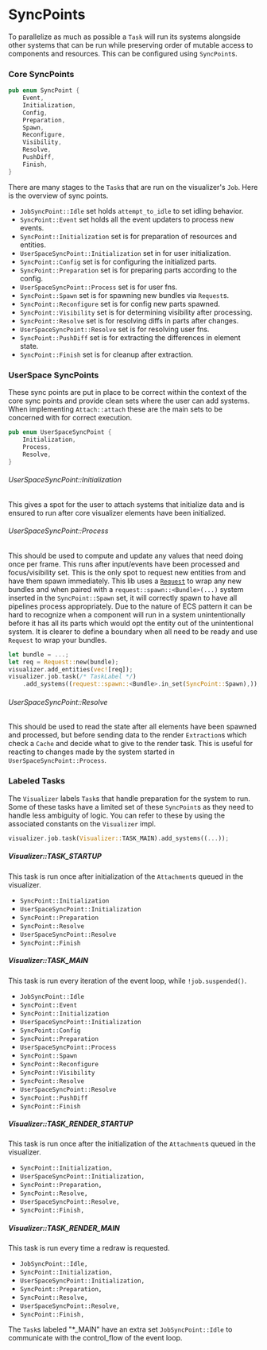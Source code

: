 # SyncPoints

To parallelize as much as possible a `Task` will run its systems 
alongside other systems that can be run while preserving order of
mutable access to components and resources. This can be configured using
`SyncPoint`s. 

### Core SyncPoints
```rust
pub enum SyncPoint {
    Event,
    Initialization,
    Config,
    Preparation,
    Spawn,
    Reconfigure,
    Visibility,
    Resolve,
    PushDiff,
    Finish,
}
```
There are many stages to the `Task`s that are run on the visualizer's `Job`.
Here is the overview of sync points. 
- `JobSyncPoint::Idle` set holds `attempt_to_idle` to set idling behavior.
- `SyncPoint::Event` set holds all the event updaters to process new events.
- `SyncPoint::Initialization` set is for preparation of resources and entities.
- `UserSpaceSyncPoint::Initialization` set in for user initialization.
- `SyncPoint::Config` set is for configuring the initialized parts.
- `SyncPoint::Preparation` set is for preparing parts according to the config.
- `UserSpaceSyncPoint::Process` set is for user fns.
- `SyncPoint::Spawn` set is for spawning new bundles via `Request`s.
- `SyncPoint::Reconfigure` set is for config new parts spawned.
- `SyncPoint::Visibility` set is for determining visibility after processing.
- `SyncPoint::Resolve` set is for resolving diffs in parts after changes.
- `UserSpaceSyncPoint::Resolve` set is for resolving user fns.
- `SyncPoint::PushDiff` set is for extracting the differences in element state.
- `SyncPoint::Finish` set is for cleanup after extraction.


### UserSpace SyncPoints

These sync points are put in place to be correct within the context of the 
core sync points and provide clean sets where the user can add systems. When implementing
`Attach::attach` these are the main sets to be concerned with for correct execution.
```rust
pub enum UserSpaceSyncPoint {
    Initialization,
    Process,
    Resolve,
}
```
###### UserSpaceSyncPoint::Initialization
This gives a spot for the user to attach systems that initialize data and is ensured to run
after core visualizer elements have been initialized.
###### UserSpaceSyncPoint::Process
This should be used to compute and update any values that need doing once per frame.
This runs after input/events have been processed and focus/visibility set. This is 
the only spot to request new entities from and have them spawn immediately. This lib
uses a [`Request`](request.md) to wrap any new bundles and when paired with a 
`request::spawn::<Bundle>(...)` system inserted in the `SyncPoint::Spawn` set, it will
correctly spawn to have all pipelines process appropriately. Due to the nature of 
ECS pattern it can be hard to recognize when a component will run in a system unintentionally
before it has all its parts which would opt the entity out of the unintentional system.
It is clearer to define a boundary when all need to be ready and use `Request` to wrap 
your bundles.
```rust
let bundle = ...;
let req = Request::new(bundle);
visualizer.add_entities(vec![req]);
visualizer.job.task(/* TaskLabel */)
    .add_systems((request::spawn::<Bundle>.in_set(SyncPoint::Spawn),));
```
###### UserSpaceSyncPoint::Resolve

This should be used to read the state after all elements have been spawned and
processed, but before sending data to the render `Extraction`s which check a
`Cache` and decide what to give to the render task. This is useful for reacting to changes
made by the system started in `UserSpaceSyncPoint::Process`.

### Labeled Tasks
The `Visualizer` labels `Task`s that handle preparation for the system to run. Some of these tasks have
a limited set of these `SyncPoint`s as they need to handle less ambiguity of logic. You can
refer to these by using the associated constants on the `Visualizer` impl.
```rust
visualizer.job.task(Visualizer::TASK_MAIN).add_systems((...));
```
##### Visualizer::TASK_STARTUP
This task is run once after initialization of the `Attachment`s queued in the visualizer.

- `SyncPoint::Initialization`
- `UserSpaceSyncPoint::Initialization`
- `SyncPoint::Preparation`
- `SyncPoint::Resolve`
- `UserSpaceSyncPoint::Resolve`
- `SyncPoint::Finish`

##### Visualizer::TASK_MAIN
This task is run every iteration of the event loop, while `!job.suspended()`.

- `JobSyncPoint::Idle`
- `SyncPoint::Event`
- `SyncPoint::Initialization`
- `UserSpaceSyncPoint::Initialization`
- `SyncPoint::Config`
- `SyncPoint::Preparation`
- `UserSpaceSyncPoint::Process`
- `SyncPoint::Spawn`
- `SyncPoint::Reconfigure`
- `SyncPoint::Visibility`
- `SyncPoint::Resolve`
- `UserSpaceSyncPoint::Resolve`
- `SyncPoint::PushDiff`
- `SyncPoint::Finish`

##### Visualizer::TASK_RENDER_STARTUP
This task is run once after the initialization of the `Attachment`s queued in the visualizer.

- `SyncPoint::Initialization,`
- `UserSpaceSyncPoint::Initialization,`
- `SyncPoint::Preparation,`
- `SyncPoint::Resolve,`
- `UserSpaceSyncPoint::Resolve,`
- `SyncPoint::Finish,`

##### Visualizer::TASK_RENDER_MAIN
This task is run every time a redraw is requested.

- `JobSyncPoint::Idle,`
- `SyncPoint::Initialization,`
- `UserSpaceSyncPoint::Initialization,`
- `SyncPoint::Preparation,`
- `SyncPoint::Resolve,`
- `UserSpaceSyncPoint::Resolve,`
- `SyncPoint::Finish,`


The `Task`s labeled "*_MAIN" have an extra set `JobSyncPoint::Idle` to communicate with 
the control_flow of the event loop.
